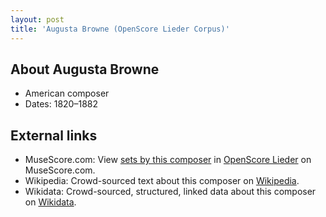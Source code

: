 ```yaml
---
layout: post
title: 'Augusta Browne (OpenScore Lieder Corpus)'
---
```


## About Augusta Browne

- American composer
- Dates: 1820–1882

## External links

- MuseScore.com: View [sets by this composer] in [OpenScore Lieder] on MuseScore.com.
- Wikipedia: Crowd-sourced text about this composer on [Wikipedia].
- Wikidata: Crowd-sourced, structured, linked data about this composer on [Wikidata].

[Wikipedia]: https://en.wikipedia.org/wiki/Augusta_Browne
[Wikidata]: https://www.wikidata.org/wiki/Q4820896
[sets by this composer]: https://musescore.com/openscore-lieder-corpus/sets?order=title&text=Browne,+Augusta
[OpenScore Lieder]: https://musescore.com/openscore-lieder-corpus

